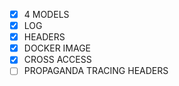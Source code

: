 - [x] 4 MODELS
- [x] LOG
- [x] HEADERS
- [x] DOCKER IMAGE
- [x] CROSS ACCESS
- [ ] PROPAGANDA TRACING HEADERS